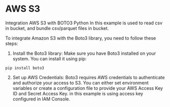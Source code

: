 # AWS S3

Integration AWS S3 with BOTO3 Python
In this example is used to read csv in bucket, and bundle csv/parquet files in bucket.

To integrate Amazon S3 with the Boto3 library, you need to follow these steps:

1. Install the Boto3 library: Make sure you have Boto3 installed on your system. You can install it using pip:
```
pip install boto3
```
2. Set up AWS Credentials: Boto3 requires AWS credentials to authenticate and authorize your access to S3. You can either set environment variables or create a configuration file to provide your AWS Access Key ID and Secret Access Key. in this example is using access key configured in IAM Console.
